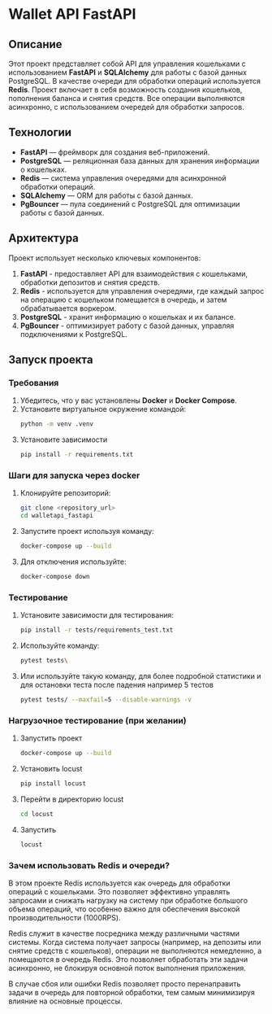 # Wallet API FastAPI

## Описание

Этот проект представляет собой API для управления кошельками с использованием **FastAPI** и **SQLAlchemy** для работы с базой данных PostgreSQL. В качестве очереди для обработки операций используется **Redis**. Проект включает в себя возможность создания кошельков, пополнения баланса и снятия средств. Все операции выполняются асинхронно, с использованием очередей для обработки запросов.

## Технологии

- **FastAPI** — фреймворк для создания веб-приложений.
- **PostgreSQL** — реляционная база данных для хранения информации о кошельках.
- **Redis** — система управления очередями для асинхронной обработки операций.
- **SQLAlchemy** — ORM для работы с базой данных.
- **PgBouncer** — пула соединений с PostgreSQL для оптимизации работы с базой данных.

## Архитектура

Проект использует несколько ключевых компонентов:

1. **FastAPI** - предоставляет API для взаимодействия с кошельками, обработки депозитов и снятия средств.
2. **Redis** - используется для управления очередями, где каждый запрос на операцию с кошельком помещается в очередь, и затем обрабатывается воркером.
3. **PostgreSQL** - хранит информацию о кошельках и их балансе.
4. **PgBouncer** - оптимизирует работу с базой данных, управляя подключениями к PostgreSQL.

## Запуск проекта

### Требования

1. Убедитесь, что у вас установлены **Docker** и **Docker Compose**.
2. Уcтановите виртуальное окружение командой:
    ```bash
   python -m venv .venv
3. Установите зависимости
    ```bash
   pip install -r requirements.txt

### Шаги для запуска через docker

1. Клонируйте репозиторий:
   ```bash
   git clone <repository_url>
   cd walletapi_fastapi
   
2. Запустите проект используя команду:
    ```bash
   docker-compose up --build

3. Для отключения используйте:
    ```bash
   docker-compose down
    ```
   
### Тестирование
1. Установите зависимости для тестирования:
    ```bash
   pip install -r tests/requirements_test.txt
    ```
2. Используйте команду: 
    ```bash
   pytest tests\
    ```
3. Или используйте такую команду, для более подробной статистики и для остановки теста после падения например 5 тестов
    ```bash
   pytest tests/ --maxfail=5 --disable-warnings -v
    ```
   
### Нагрузочное тестирование (при желании)
1. Запустить проект 
   ```bash
   docker-compose up --build
    ```
2. Установить locust
   ```bash
   pip install locust
    ```
   
3. Перейти в директорию locust
   ```bash
   cd locust
    ```
   
4. Запустить 
   ```bash
   locust
    ```
### Зачем использовать Redis и очереди?

В этом проекте Redis используется как очередь для обработки операций с кошельками. Это позволяет эффективно управлять запросами и снижать нагрузку на систему при обработке большого объема операций, что особенно важно для обеспечения высокой производительности (1000RPS).


Redis служит в качестве посредника между различными частями системы. Когда система получает запросы (например, на депозиты или снятие средств с кошельков), операции не выполняются немедленно, а помещаются в очередь Redis. Это позволяет обработать эти задачи асинхронно, не блокируя основной поток выполнения приложения.

 В случае сбоя или ошибки Redis позволяет просто перенаправить задачи в очередь для повторной обработки, тем самым минимизируя влияние на основные процессы.